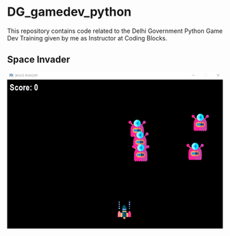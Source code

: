 # DG_gamedev_python
This repository  contains code related to the Delhi Government Python Game Dev Training given by me as Instructor at Coding Blocks.    
## Space Invader
![](space_invader/GIF.gif)
